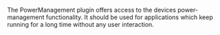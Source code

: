 
The PowerManagement plugin offers access to the devices power-management functionality.
It should be used for applications which keep running for a long time without any user interaction.
